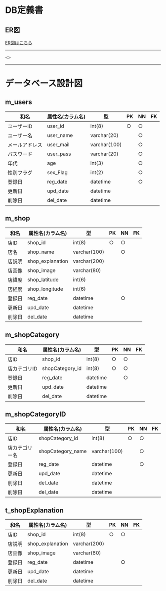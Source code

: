 # DB定義書
## ER図
[ER図はこちら]()

*****
<>

*****

# データベース設計図

## m_users

|和名|属性名(カラム名)|型|PK|NN|FK|
|---|-----|--|--|--|--|
|ユーザーID|user_id|int(8)|○|○||
|ユーザー名|user_name|varchar(20)||○||
|メールアドレス|user_mail|varchar(100)||○||
|パスワード|user_pass|varchar(20)||○||
|年代|age|int(3)||○||
|性別フラグ|sex_Flag|int(2)||○||
|登録日|reg_date|datetime||○||
|更新日|upd_date|datetime||||
|削除日|del_date|datetime||||

## m_shop

|和名|属性名(カラム名)|型|PK|NN|FK|
|---|-----|--|--|--|--|
|店ID|shop_id|int(8)|○|○||
|店名|shop_name|varchar(100)||○||
|店説明|shop_explanation|varchar(200)||||
|店画像|shop_image|varchar(80)||||
|店緯度|shop_latitude|int(6)||||
|店経度|shop_longitude|int(6)||||
|登録日|reg_date|datetime||○||
|更新日|upd_date|datetime||||
|削除日|del_date|datetime||||

## m_shopCategory

|和名|属性名(カラム名)|型|PK|NN|FK|
|---|-----|--|--|--|--|
|店ID|shop_id|int(8)|○|○||
|店カテゴリID|shopCategory_id|int(8)|○|○||
|登録日|reg_date|datetime||○||
|更新日|upd_date|datetime||||
|削除日|del_date|datetime||||

## m_shopCategoryID

|和名|属性名(カラム名)|型|PK|NN|FK|
|---|-----|--|--|--|--|
|店ID|shopCategory_id|int(8)|○|○||
|店カテゴリー名|shopCategory_name|varchar(100)||○||
|登録日|reg_date|datetime||○||
|更新日|upd_date|datetime||||
|削除日|del_date|datetime||||
削除日|del_date|datetime||||

## t_shopExplanation

|和名|属性名(カラム名)|型|PK|NN|FK|
|---|-----|--|--|--|--|
|店ID|shop_id|int(8)|○|○||
|店説明|shop_explanation|varchar(200)||||
|店画像|shop_image|varchar(80)||||
|登録日|reg_date|datetime||○||
|更新日|upd_date|datetime||||
|削除日|del_date|datetime||||
